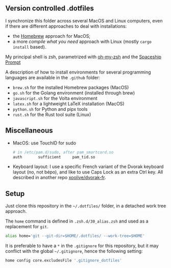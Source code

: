 ## Version controlled .dotfiles

I synchronize this folder across several MacOS and Linux computers, even if there are different approaches to deal with installations:

- the [Homebrew](https://brew.sh) approach for MacOS;
- a more _compile what you need_ approach with Linux (mostly `cargo install` based).

My principal shell is zsh, parametrized with [oh-my-zsh](https://ohmyz.sh/) and the [Spaceship Prompt](https://github.com/spaceship-prompt/spaceship-prompt)

A description of how to install environments for several programming languages are available in the `.github` folder:

- `brew.sh` for the installed Homebrew packages (MacOS)
- `go.sh` for the Golang environment (installed through brew)
- `javascript.sh` for the Volta environment
- `latex.sh` for a lightweight LaTeX installation (MacOS)
- `python.sh` for Python and pipx tools
- `rust.sh` for the Rust tool suite (Linux)

## Miscellaneous

- MacOS: use TouchID for sudo

  ```sh
  # in /etc/pam.d/sudo, after pam_smartcard.so
  auth       sufficient     pam_tid.so
  ```

- Keyboard layout: I use a specific French variant of the Dvorak keyboard layout (no, not bépo), and like to use Caps Lock as an extra Ctrl key. All described in another repo [xoolive/dvorak-fr](https://github.com/xoolive/dvorak-fr).


## Setup

Just clone this repository in the `~/.dotfiles/` folder, in a detached work tree approach.

The `home` command is defined in `.zsh.d/30_alias.zsh` and used as a replacement for `git`.

```zsh
alias home='git --git-dir=$HOME/.dotfiles/ --work-tree=$HOME'
```

It is preferable to have a `*` in the `.gitignore` for this repository, but it may conflict with the global `~/.gitignore`, hence the following setting:

```zsh
home config core.excludesFile '.gitignore_dotfiles'
```
